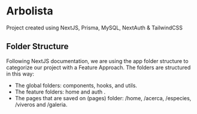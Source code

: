 # Arbolista
Project created using NextJS, Prisma, MySQL, NextAuth & TailwindCSS

## Folder Structure
Following NextJS documentation, we are using the app folder structure to categorize our project with a Feature Approach.
The folders are structured in this way:
- The global folders: components, hooks, and utils.
- The feature folders: home and auth .
- The pages that are saved on (pages) folder: /home, /acerca, /especies, /viveros and /galeria.
